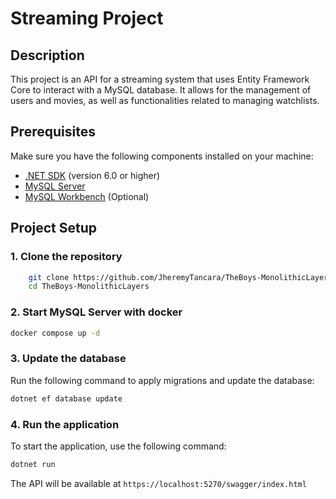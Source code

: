 # Streaming Project

## Description

This project is an API for a streaming system that uses Entity Framework Core
to interact with a MySQL database. It allows for the management of users and
movies, as well as functionalities related to managing watchlists.

## Prerequisites

Make sure you have the following components installed on your machine:

- [.NET SDK](https://dotnet.microsoft.com/download) (version 6.0 or higher)
- [MySQL Server](https://dev.mysql.com/downloads/mysql/)
- [MySQL Workbench](https://dev.mysql.com/downloads/workbench/) (Optional)

## Project Setup

### 1. Clone the repository

```bash
    git clone https://github.com/JheremyTancara/TheBoys-MonolithicLayers.git
    cd TheBoys-MonolithicLayers
```

### 2. Start MySQL Server with docker

```bash
docker compose up -d
```

### 3. Update the database

Run the following command to apply migrations and update the database:

```bash
dotnet ef database update
```

### 4. Run the application

To start the application, use the following command:

```bash
dotnet run
```

The API will be available at `https://localhost:5270/swagger/index.html`
